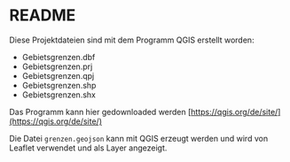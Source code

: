 README
======

Diese Projektdateien sind mit dem Programm QGIS erstellt worden:
- Gebietsgrenzen.dbf
- Gebietsgrenzen.prj
- Gebietsgrenzen.qpj
- Gebietsgrenzen.shp
- Gebietsgrenzen.shx

Das Programm kann hier gedownloaded werden [https://qgis.org/de/site/](https://qgis.org/de/site/)

Die Datei `grenzen.geojson` kann mit QGIS erzeugt werden und wird von Leaflet verwendet und als Layer angezeigt.
